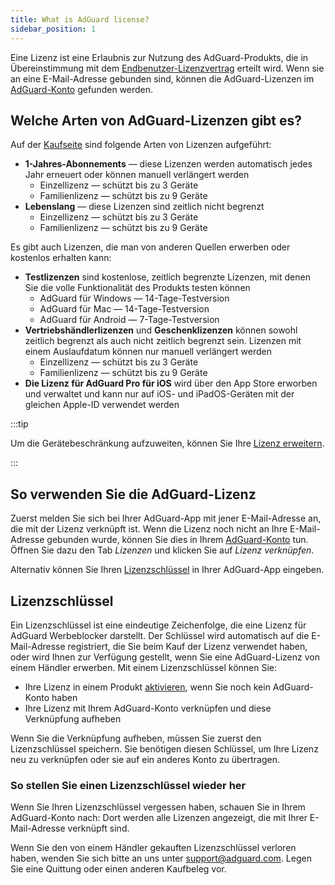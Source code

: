```yaml
---
title: What is AdGuard license?
sidebar_position: 1
---
```


Eine Lizenz ist eine Erlaubnis zur Nutzung des AdGuard-Produkts, die in Übereinstimmung mit dem [Endbenutzer-Lizenzvertrag](https://adguard.com/eula.html) erteilt wird. Wenn sie an eine E-Mail-Adresse gebunden sind, können die AdGuard-Lizenzen im [AdGuard-Konto](https://my.adguard.com/) gefunden werden.

## Welche Arten von AdGuard-Lizenzen gibt es?

Auf der [Kaufseite](https://adguard.com/license.html) sind folgende Arten von Lizenzen aufgeführt:

- **1-Jahres-Abonnements** — diese Lizenzen werden automatisch jedes Jahr erneuert oder können manuell verlängert werden
    - Einzellizenz — schützt bis zu 3 Geräte
    - Familienlizenz — schützt bis zu 9 Geräte
- **Lebenslang** — diese Lizenzen sind zeitlich nicht begrenzt
    - Einzellizenz — schützt bis zu 3 Geräte
    - Familienlizenz — schützt bis zu 9 Geräte

Es gibt auch Lizenzen, die man von anderen Quellen erwerben oder kostenlos erhalten kann:

- **Testlizenzen** sind kostenlose, zeitlich begrenzte Lizenzen, mit denen Sie die volle Funktionalität des Produkts testen können
    - AdGuard für Windows — 14-Tage-Testversion
    - AdGuard für Mac — 14-Tage-Testversion
    - AdGuard für Android — 7-Tage-Testversion
- **Vertriebshändlerlizenzen** und **Geschenklizenzen** können sowohl zeitlich begrenzt als auch nicht zeitlich begrenzt sein. Lizenzen mit einem Auslaufdatum können nur manuell verlängert werden
    - Einzellizenz — schützt bis zu 3 Geräte
    - Familienlizenz — schützt bis zu 9 Geräte
- **Die Lizenz für AdGuard Pro für iOS** wird über den App Store erworben und verwaltet und kann nur auf iOS- und iPadOS-Geräten mit der gleichen Apple-ID verwendet werden

:::tip

Um die Gerätebeschränkung aufzuweiten, können Sie Ihre [Lizenz erweitern](../payment-options/#upgrade).

:::

## So verwenden Sie die AdGuard-Lizenz

Zuerst melden Sie sich bei Ihrer AdGuard-App mit jener E-Mail-Adresse an, die mit der Lizenz verknüpft ist. Wenn die Lizenz noch nicht an Ihre E-Mail-Adresse gebunden wurde, können Sie dies in Ihrem [AdGuard-Konto](https://my.adguard.com/) tun. Öffnen Sie dazu den Tab *Lizenzen* und klicken Sie auf *Lizenz verknüpfen*.

Alternativ können Sie Ihren [Lizenzschlüssel](#license-key) in Ihrer AdGuard-App eingeben.

## Lizenzschlüssel

Ein Lizenzschlüssel ist eine eindeutige Zeichenfolge, die eine Lizenz für AdGuard Werbeblocker darstellt. Der Schlüssel wird automatisch auf die E-Mail-Adresse registriert, die Sie beim Kauf der Lizenz verwendet haben, oder wird Ihnen zur Verfügung gestellt, wenn Sie eine AdGuard-Lizenz von einem Händler erwerben. Mit einem Lizenzschlüssel können Sie:

- Ihre Lizenz in einem Produkt [aktivieren](../activation), wenn Sie noch kein AdGuard-Konto haben
- Ihre Lizenz mit Ihrem AdGuard-Konto verknüpfen und diese Verknüpfung aufheben

Wenn Sie die Verknüpfung aufheben, müssen Sie zuerst den Lizenzschlüssel speichern. Sie benötigen diesen Schlüssel, um Ihre Lizenz neu zu verknüpfen oder sie auf ein anderes Konto zu übertragen.

### So stellen Sie einen Lizenzschlüssel wieder her

Wenn Sie Ihren Lizenzschlüssel vergessen haben, schauen Sie in Ihrem AdGuard-Konto nach: Dort werden alle Lizenzen angezeigt, die mit Ihrer E-Mail-Adresse verknüpft sind.

Wenn Sie den von einem Händler gekauften Lizenzschlüssel verloren haben, wenden Sie sich bitte an uns unter support@adguard.com. Legen Sie eine Quittung oder einen anderen Kaufbeleg vor.
